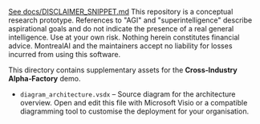 [See docs/DISCLAIMER_SNIPPET.md](docs/DISCLAIMER_SNIPPET.md)
This repository is a conceptual research prototype. References to "AGI" and "superintelligence" describe aspirational goals and do not indicate the presence of a real general intelligence. Use at your own risk. Nothing herein constitutes financial advice. MontrealAI and the maintainers accept no liability for losses incurred from using this software.

This directory contains supplementary assets for the **Cross‑Industry Alpha‑Factory** demo.

- `diagram_architecture.vsdx` – Source diagram for the architecture overview.
  Open and edit this file with Microsoft Visio or a compatible diagramming tool to customise the deployment for your organisation.

